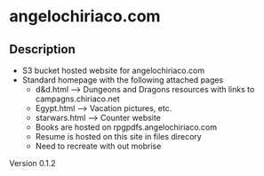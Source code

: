 # angelochiriaco.com
## Description
* S3 bucket hosted website for angelochiriaco.com
* Standard homepage with the following attached pages
  * d&d.html --> Dungeons and Dragons resources with links to campagns.chiriaco.net
  * Egypt.html --> Vacation pictures, etc.
  * starwars.html --> Counter website
  * Books are hosted on rpgpdfs.angelochiriaco.com
  * Resume is hosted on this site in files direcory
  * Need to recreate with out mobrise

Version 0.1.2
